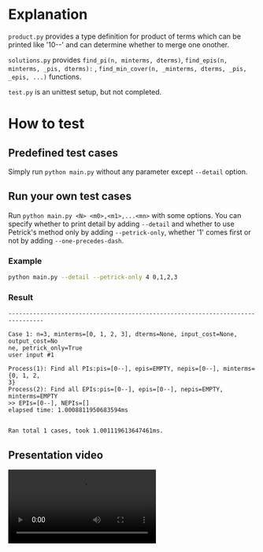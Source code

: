 # Explanation
`product.py` provides a type definition for product of terms which can be printed like '10--' and can determine whether
to merge one onother.

`solutions.py` provides `find_pi(n, minterms, dterms)`, `find_epis(n, minterms, _pis, dterms):`
, `find_min_cover(n, _minterms, dterms, _pis, _epis, ...)` functions.

`test.py` is an unittest setup, but not completed.

# How to test
## Predefined test cases

Simply run `python main.py` without any parameter except `--detail` option.

## Run your own test cases

Run `python main.py <N> <m0>,<m1>,...<mn>` with some options. You can specify whether to print detail by adding `--detail` and whether to
use Petrick's method only by adding `--petrick-only`, whether '1' comes first or not by adding `--one-precedes-dash`.

### Example
```bash
python main.py --detail --petrick-only 4 0,1,2,3
```

### Result
```
--------------------------------------------------------------------------------

Case 1: n=3, minterms=[0, 1, 2, 3], dterms=None, input_cost=None, output_cost=No
ne, petrick_only=True
user input #1

Process(1): Find all PIs:pis=[0--], epis=EMPTY, nepis=[0--], minterms={0, 1, 2, 
3}
Process(2): Find all EPIs:pis=[0--], epis=[0--], nepis=EMPTY, minterms=EMPTY    
>> EPIs=[0--], NEPIs=[]
elapsed time: 1.0008811950683594ms


Ran total 1 cases, took 1.001119613647461ms.
```





## Presentation video

<video controls>
  <source src="video.mp4" type="video/mp4">
</video>